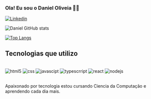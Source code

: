 
### Ola! Eu sou o Daniel Oliveia 🧑‍💻

[![Linkedin](https://img.shields.io/badge/LinkedIn-0077B5?style=for-the-badge&logo=linkedin&logoColor=white)](https://www.linkedin.com/in/danieloliveiraof/)


![Daniel GitHub stats](https://github-readme-stats.vercel.app/api?username=danieloliveiraof&show_icons=true&theme=radical)

[![Top Langs](https://github-readme-stats.vercel.app/api/top-langs/?username=danieloliveiraof)](https://github.com/anuraghazra/github-readme-stats)

## Tecnologias que utilizo

<div style="display: inline_black"><br/>
<img align="center" alt ="html5" src="https://img.shields.io/badge/HTML5-E34F26?style=for-the-badge&logo=html5&logoColor=whitehttps://img.shields.io/badge/HTML5-E34F26?style=for-the-badge&logo=html5&logoColor=white"/>

<img align="center" alt ="css" alt ="html"  src="https://img.shields.io/badge/CSS3-1572B6?style=for-the-badge&logo=css3&logoColor=white" />

<img align="center" alt ="javascipt" alt ="html"  src="https://img.shields.io/badge/JavaScript-F7DF1E?style=for-the-badge&logo=javascript&logoColor=black" />

<img align="center" alt ="typescrript" alt ="html"  src="https://img.shields.io/badge/TypeScript-007ACC?style=for-the-badge&logo=typescript&logoColor=white"  />

<img align="center" alt ="react" alt ="html"  src="https://img.shields.io/badge/React-20232A?style=for-the-badge&logo=react&logoColor=61DAFB" />


<img align="center" alt ="nodejs" alt ="html"  src="https://img.shields.io/badge/Node.js-43853D?style=for-the-badge&logo=node.js&logoColor=white" />
</div><br/>

Apaixonado por tecnologia estou cursando Ciencia da Computação e aprendendo cada dia mais.

